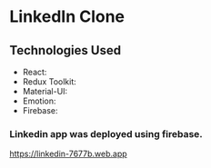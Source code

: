 # LinkedIn Clone

## Technologies Used
- React: 
- Redux Toolkit: 
- Material-UI: 
- Emotion:
- Firebase:


### Linkedin app was deployed using firebase.
https://linkedin-7677b.web.app
